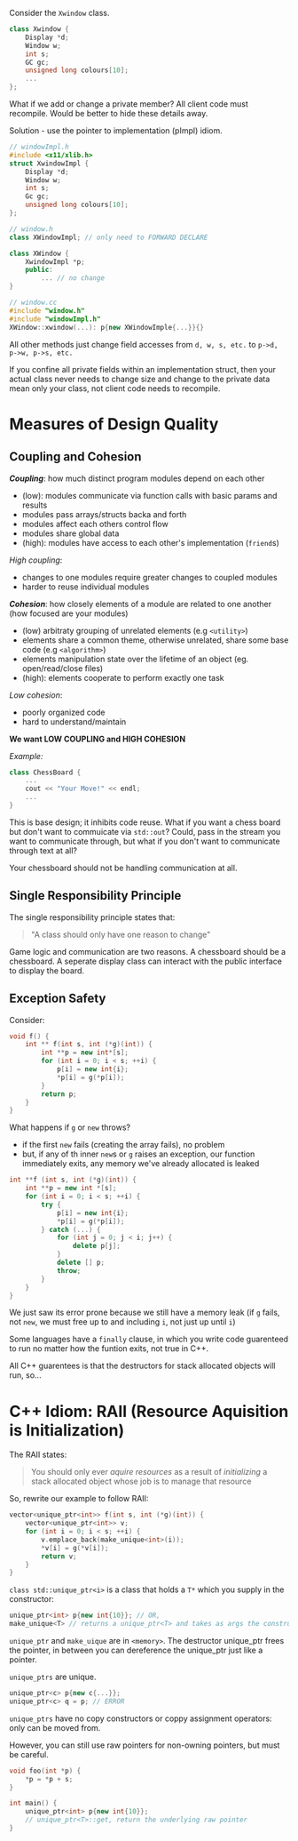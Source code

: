 Consider the `Xwindow` class. 
```c++
class Xwindow {
    Display *d;
    Window w;
    int s;
    GC gc;
    unsigned long colours[10];
    ...
};
```

What if we add or change a private member? All client code must recompile. Would be better to hide these details away.

Solution - use the pointer to implementation (pImpl) idiom.

```c++
// windowImpl.h
#include <x11/xlib.h>
struct XwindowImpl {
    Display *d;
    Window w;
    int s;
    Gc gc;
    unsigned long colours[10];
};

// window.h
class XWindowImpl; // only need to FORWARD DECLARE

class XWindow {
    XwindowImpl *p;
    public:
        ... // no change
}

// window.cc
#include "window.h"
#include "windowImpl.h"
XWindow::xwindow(...): p{new XWindowImple{...}}{}
```

All other methods just change field accesses from `d, w, s, etc.` to `p->d, p->w, p->s, etc.`

If you confine all private fields within an implementation struct, then your actual class never needs to change size and change to the private data mean only your class, not client code needs to recompile.

# Measures of Design Quality

## Coupling and Cohesion
***Coupling***: how much distinct program modules depend on each other
- (low): modules communicate via function calls with basic params and results
- modules pass arrays/structs backa and forth
- modules affect each others control flow
- modules share global data
- (high): modules have access to each other's implementation (`friend`s) 

*High coupling*:
- changes to one modules require greater changes to coupled modules
- harder to reuse individual modules

***Cohesion***: how closely elements of a module are related to one another (how focused are your modules)
- (low) arbitraty grouping of unrelated elements (e.g `<utility>`)
- elements share a common theme, otherwise unrelated, share some base code (e.g `<algorithm>`)
- elements manipulation state over the lifetime of an object (eg. open/read/close files)
- (high): elements cooperate to perform exactly one task

*Low cohesion*:
- poorly organized code
- hard to understand/maintain 

**We want LOW COUPLING and HIGH COHESION**

*Example:*
```c++
class ChessBoard {
    ...
    cout << "Your Move!" << endl;
    ...
}
```

This is base design; it inhibits code reuse. What if you want a chess board but don't want to commuicate via `std::out`? Could, pass in the stream you want to communicate through, but what if you don't want to communicate through text at all?

Your chessboard should not be handling communication at all. 

## Single Responsibility Principle
The single responsibility principle states that: 
> "A class should only have one reason to change"

Game logic and communication are two reasons. A chessboard should be a chessboard. A seperate display class can interact with the public interface to display the board. 

## Exception Safety
Consider:
```c++
void f() {
    int ** f(int s, int (*g)(int)) {
        int **p = new int*[s];
        for (int i = 0; i < s; ++i) {
            p[i] = new int{i};
            *p[i] = g(*p[i]);
        }
        return p;
    }
}
```

What happens if `g` or `new` throws?
- if the first `new` fails (creating the array fails), no problem
- but, if any of th inner `new`s or `g` raises an exception, our function immediately exits, any memory we've already allocated is leaked

```c++
int **f (int s, int (*g)(int)) {
    int **p = new int *[s];
    for (int i = 0; i < s; ++i) {
        try {
            p[i] = new int{i};
            *p[i] = g(*p[i]);
        } catch (...) {
            for (int j = 0; j < i; j++) {
                delete p[j];
            }
            delete [] p;
            throw;
        }
    }
}
```
We just saw its error prone because we still have a memory leak (if `g` fails, not `new`, we must free up to and including `i`, not just up until `i`)

Some languages have a `finally` clause, in which you write code guarenteed to run no matter how the funtion exits, not true in C++.

All C++ guarentees is that the destructors for stack allocated objects will run, so...

# C++ Idiom: RAII (Resource Aquisition is Initialization)

The RAII states: 
> You should only ever *aquire resources* as a result of *initializing* a stack allocated object whose job is to manage that resource

So, rewrite our example to follow RAII:

```c++
vector<unique_ptr<int>> f(int s, int (*g)(int)) {
    vector<unique_ptr<int>> v;
    for (int i = 0; i < s; ++i) {
        v.emplace_back(make_unique<int>(i));
        *v[i] = g(*v[i]);
        return v;
    }
}
```

`class std::unique_ptr<i>` is a class that holds a `T*` which you supply in the constructor:

```c++
unique_ptr<int> p{new int{10}}; // OR,
make_unique<T> // returns a unique_ptr<T> and takes as args the constructor params or initialized data for T
```

`unique_ptr` and `make_uique` are in `<memory>`. The destructor unique_ptr frees the pointer, in between you can dereference the unique_ptr just like a pointer.

`unique_ptrs` are unique. 
```c++
unique_ptr<c> p{new c{...}};
unique_ptr<c> q = p; // ERROR
```

`unique_ptrs` have no copy constructors or coppy assignment operators: only can be moved from.

However, you can still use raw pointers for non-owning pointers, but must be careful.

```c++
void foo(int *p) {
    *p = *p + s;
}

int main() {
    unique_ptr<int> p{new int{10}};
    // unique_ptr<T>::get, return the underlying raw pointer
}
```